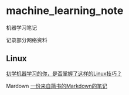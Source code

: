 # machine_learning_note
机器学习笔记

记录部分网络资料

## Linux

[初学机器学习的你，是否掌握了这样的Linux技巧？](https://mp.weixin.qq.com/s/nc0kv8778iEPCJx5H1xXlw)

Mardown
[一份来自简书的Markdown的笔记](http://www.jianshu.com/p/q81RER)


